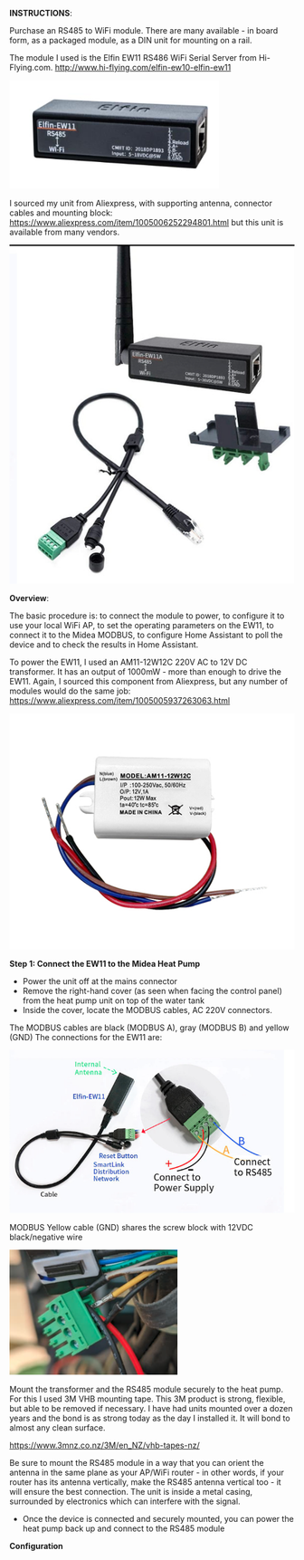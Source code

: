 **INSTRUCTIONS**:

Purchase an RS485 to WiFi module. There are many available - in board form, as a packaged module, as a DIN unit for mounting on a rail. 

The module I used is the Elfin EW11 RS486 WiFi Serial Server from Hi-Flying.com. http://www.hi-flying.com/elfin-ew10-elfin-ew11

![Alt text](images/Elfin-EW11%20RS485%20Serial%20Server.png)

I sourced my unit from Aliexpress, with supporting antenna, connector cables and mounting block: https://www.aliexpress.com/item/1005006252294801.html but this unit is available from many vendors.

![Alt text](images/Elfin%20EW11%20Components.png)


**Overview**:

The basic procedure is: to connect the module to power, to configure it to use your local WiFi AP, to set the operating parameters on the EW11, to connect it to the Midea MODBUS, to configure Home Assistant to poll the device and to check the results in Home Assistant.

To power the EW11, I used an AM11-12W12C 220V AC to 12V DC transformer. It has an output of 1000mW - more than enough to drive the EW11. Again, I sourced this component from Aliexpress, but any number of modules would do the same job: https://www.aliexpress.com/item/1005005937263063.html

![Alt text](images/AM11-12W12C.jpg)

**Step 1: Connect the EW11 to the Midea Heat Pump**

- Power the unit off at the mains connector
- Remove the right-hand cover (as seen when facing the control panel) from the heat pump unit on top of the water tank
- Inside the cover, locate the MODBUS cables, AC 220V connectors.

The MODBUS cables are black (MODBUS A), gray (MODBUS B) and yellow (GND)
The connections for the EW11 are:

![Alt text](images/Elfin%20EW11%20Connection%20Diagram.png)

MODBUS Yellow cable (GND) shares the screw block with 12VDC black/negative wire

![Alt text](images/Screw%20Block%20Wiring.png)

Mount the transformer and the RS485 module securely to the heat pump. For this I used 3M VHB mounting tape. This 3M product is strong, flexible, but able to be removed if necessary. I have had units mounted over a dozen years and the bond is as strong today as the day I installed it. It will bond to almost any clean surface.

https://www.3mnz.co.nz/3M/en_NZ/vhb-tapes-nz/

Be sure to mount the RS485 module in a way that you can orient the antenna in the same plane as your AP/WiFi router - in other words, if your router has its antenna vertically, make the RS485 antenna vertical too - it will ensure the best connection. The unit is inside a metal casing, surrounded by electronics which can interfere with the signal.

- Once the device is connected and securely mounted, you can power the heat pump back up and connect to the RS485 module

**Configuration**


